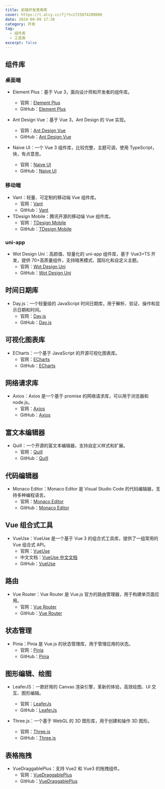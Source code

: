 ```yaml
---
title: 前端开发常用库
cover: https://t.alcy.cc/fj?t=1725874200000
date: 2024-09-09 17:30
category: 开发
tag:
  - 组件库
  - 工具库
excerpt: false
---
```


## 组件库

### 桌面端

- Element Plus：基于 Vue 3，面向设计师和开发者的组件库。

  - 官网：[Element Plus](https://element-plus.org/zh-CN/)
  - GitHub：[Element Plus](https://github.com/element-plus/element-plus)

- Ant Design Vue：基于 Vue 3，Ant Design 的 Vue 实现。

  - 官网：[Ant Design Vue](https://antdv.com/components/overview-cn)
  - GitHub：[Ant Design Vue](https://github.com/vueComponent/ant-design-vue)

- Naive UI：一个 Vue 3 组件库，比较完整，主题可调，使用 TypeScript，快，有点意思。
  - 官网：[Naive UI](https://www.naiveui.com/zh-CN/os-theme)
  - GitHub：[Naive UI](https://github.com/tusen-ai/naive-ui)

### 移动端

- Vant：轻量、可定制的移动端 Vue 组件库。
  - 官网：[Vant](https://vant-ui.github.io/vant/#/zh-CN)
  - GitHub：[Vant](https://github.com/youzan/vant)
- TDesign Mobile：腾讯开源的移动端 Vue 组件库。
  - 官网：[TDesign Mobile](https://tdesign.tencent.com/mobile-vue/overview)
  - GitHub：[TDesign Mobile](https://github.com/Tencent/tdesign-mobile-vue)

### uni-app

- Wot Design Uni：高颜值、轻量化的 uni-app 组件库，基于 Vue3+TS 开发，提供 70+高质量组件，支持暗黑模式、国际化和自定义主题。
  - 官网：[Wot Design Uni](https://wot-design-uni.cn/)
  - GitHub：[Wot Design Uni](https://github.com/Moonofweisheng/wot-design-uni)

## 时间日期库

- Day.js：一个轻量级的 JavaScript 时间日期库，用于解析、验证、操作和显示日期和时间。
  - 官网：[Day.js](https://day.js.org/zh-CN/)
  - GitHub：[Day.js](https://github.com/iamkun/dayjs/)

## 可视化图表库

- ECharts：一个基于 JavaScript 的开源可视化图表库。
  - 官网：[ECharts](https://echarts.apache.org/zh/index.html)
  - GitHub：[ECharts](https://github.com/apache/echarts)

## 网络请求库

- Axios：Axios 是一个基于 promise 的网络请求库，可以用于浏览器和 node.js。
  - 官网：[Axios](https://axios-http.com/zh/)
  - GitHub：[Axios](https://github.com/axios/axios)

## 富文本编辑器

- Quill：一个开源的富文本编辑器，支持自定义样式和扩展。
  - 官网：[Quill](https://quilljs.com/)
  - GitHub：[Quill](https://github.com/quilljs/quill)

## 代码编辑器

- Monaco Editor：Monaco Editor 是 Visual Studio Code 的代码编辑器，支持多种编程语言。
  - 官网：[Monaco Editor](https://microsoft.github.io/monaco-editor/)
  - GitHub：[Monaco Editor](https://github.com/microsoft/monaco-editor)

## Vue 组合式工具

- VueUse：VueUse 是一个基于 Vue 3 的组合式工具库，提供了一组常用的 Vue 组合式 API。
  - 官网：[VueUse](https://vueuse.org/)
  - 中文文档：[VueUse 中文文档](https://vueuse.pages.dev/)
  - GitHub：[VueUse](https://github.com/vueuse/vueuse)

## 路由

- Vue Router：Vue Router 是 Vue.js 官方的路由管理器，用于构建单页面应用。
  - 官网：[Vue Router](https://router.vuejs.org/zh/)
  - GitHub：[Vue Router](https://github.com/vuejs/vue-router)

## 状态管理

- Pinia：Pinia 是 Vue.js 的状态管理库，用于管理应用的状态。
  - 官网：[Pinia](https://pinia.vuejs.org/)
  - GitHub：[Pinia](https://github.com/vuejs/pinia)

## 图形编辑、绘图

- LeaferJS：一款好用的 Canvas 渲染引擎，革新的体验，高效绘图、UI 交互、图形编辑。

  - 官网：[LeaferJs](https://leaferjs.com/)
  - GitHub：[LeaferJs](https://github.com/leaferjs/ui)

- Three.js：一个基于 WebGL 的 3D 图形库，用于创建和操作 3D 图形。
  - 官网：[Three.js](https://threejs.org/)
  - GitHub：[Three.js](https://github.com/mrdoob/three.js)

## 表格拖拽

- VueDraggablePlus：支持 Vue2 和 Vue3 的拖拽组件。
  - 官网：[VueDraggablePlus](https://vue-draggable-plus.pages.dev/)
  - GitHub：[VueDraggablePlus](https://github.com/Alfred-Skyblue/vue-draggable-plus)
